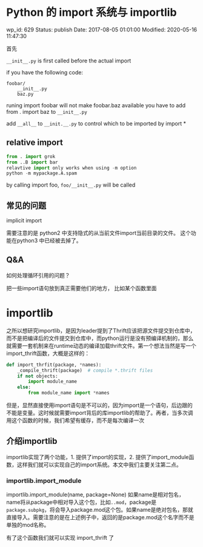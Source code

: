 # Python 的 import 系统与 importlib


wp_id: 629
Status: publish
Date: 2017-08-05 01:01:00
Modified: 2020-05-16 11:47:30


首先

`__init__.py` is first called before the actual import


if you have  the following code:

```
foobar/
    __init__.py
    baz.py
```

runing import foobar will not make foobar.baz available
you have to add from . import baz to `__init__.py`


add `__all__` to `__init.__.py` to control which to be imported by import *

## relative import

```py
from . import grok
from ..B import bar
relavtive import only works when using -m option
python -m mypackage.A.spam
```

by calling import foo, `foo/__init__.py` will be called

## 常见的问题

implicit import

需要注意的是 python2 中支持隐式的从当前文件import当前目录的文件。 这个功能在python3 中已经被去掉了。

## Q&A

如何处理循环引用的问题？

把一些import语句放到真正需要他们的地方， 比如某个函数里面

# importlib

之所以想研究importlib，是因为leader提到了Thrift应该把源文件提交到仓库中，而不是把编译后的文件提交到仓库中，而python运行是没有预编译机制的，那么就需要一套机制来在runtime动态的编译加载thrift文件。第一个想法当然是写一个import_thrift函数，大概是这样的：

```py
def import_thrfit(package, *names):
    _compile_thrift(package)  # compile *.thrift files
    if not objects:
        import module_name
    else:
        from module_name import *names
```      
        
但是，显然直接使用import语句是不可以的，因为import是一个语句，后边跟的不能是变量。这时候就需要import背后的库importlib的帮助了。再者，当多次调用这个函数的时候，我们希望有缓存，而不是每次编译一次

## 介绍importlib
importlib实现了两个功能，1. 提供了import的实现，2. 提供了import_module函数，这样我们就可以实现自己的import系统。本文中我们主要关注第二点。

### importlib.import_module

importlib.import_module(name, package=None) 如果name是相对包名，name将从package中相对导入这个包，比如`..mod`，package是`package.subpkg`，将会导入package.mod这个包。如果name是绝对包名，那就直接导入。需要注意的是在上述例子中，返回的是package.mod这个名字而不是单独的mod名称。

有了这个函数我们就可以实现 import_thrift 了